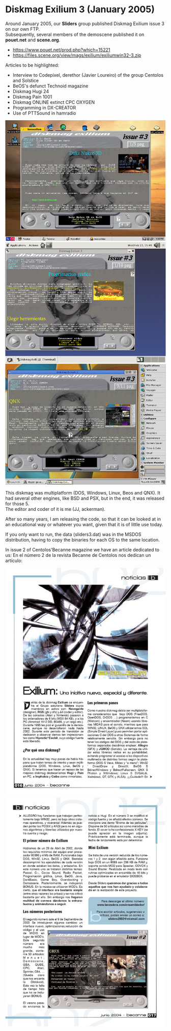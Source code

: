# Diskmag Exilium 3 (January 2005)

Around January 2005, our <b>Sliders</b> group published Diskmag Exilium issue 3 on our own FTP.<br>
Subsequently, several members of the demoscene published it on <b>pouet.net</b> and <b>scene.org</b>.

<ul>
 <li><a href='https://www.pouet.net/prod.php?which=15221'>https://www.pouet.net/prod.php?which=15221</a></li>  
 <li><a href='https://files.scene.org/view/mags/exilium/exiliumwin32-3.zip'>https://files.scene.org/view/mags/exilium/exiliumwin32-3.zip</a></li>
</ul>  

Articles to be highlighted:
<ul>
 <li>Interview to Codepixel, derethor (Javier Loureiro) of the group Centolos and Solstice</li>
 <li>BeOS's defunct Technoid magazine</li>
 <li>Diskmag Hugi 24</li>
 <li>Diskmag Pain 1001</li>
 <li>Diskmag ONLINE extinct CPC OXYGEN</li>
 <li>Programming in DX-CREATOR</li>
 <li>Use of PTTSound in hamradio</li>
</ul>

<center><img src='preview/beos.jpg'></center>
<center><img src='preview/linux.png'></center>
<center><img src='preview/QNX.JPG'></center>

This diskmag was multiplatform (DOS, Windows, Linux, Beos and QNX). It had several other engines, like BSD and PSX, but in the end, it was released for those 5.<br>
The editor and coder of it is me (JJ, ackerman).<br>

After so many years, I am releasing the code, so that it can be looked at in an educational way or whatever you want, given that it is of little use today.<br>

If you only want to run, the data (sliders3.dat) was in the MSDOS distribution, having to copy the binaries for each OS to the same location.<br>

In issue 2 of Centolos'Becanne magazine we have an article dedicated to us:
En el número 2 de la revista Becanne de Centolos nos dedican un artículo:
<center><img src='preview/becanne02pag016.jpg'></center>
<center><img src='preview/becanne02pag017.jpg'></center>
